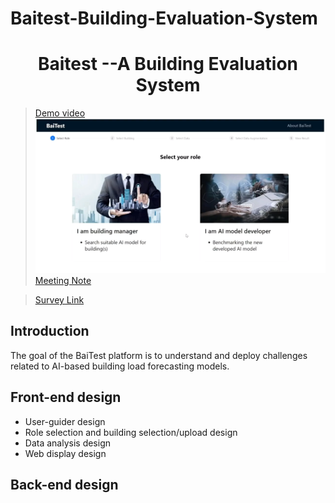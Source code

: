 # Baitest-Building-Evaluation-System
<div align="center">
<h1>
<b>
Baitest --A Building Evaluation System
</b>
</h1>
</div>

> [Demo video](https://youtu.be/U8PfB93wCx0)
![image](images/Baitest_demo.png)
> [Meeting Note](https://docs.google.com/document/d/1PPSkh5ZNaXh1GiIWawdBqzbC4-HKz2NTu9-rDip23mg/edit )

> [Survey Link](https://forms.gle/e5ZKm39eXKEoAYRi9)

## Introduction
The goal of the BaiTest platform is to understand and deploy challenges related to AI-based building load forecasting models.
  
## Front-end design
* User-guider design 
* Role selection and building selection/upload design
* Data analysis design
* Web display design
  
## Back-end design
